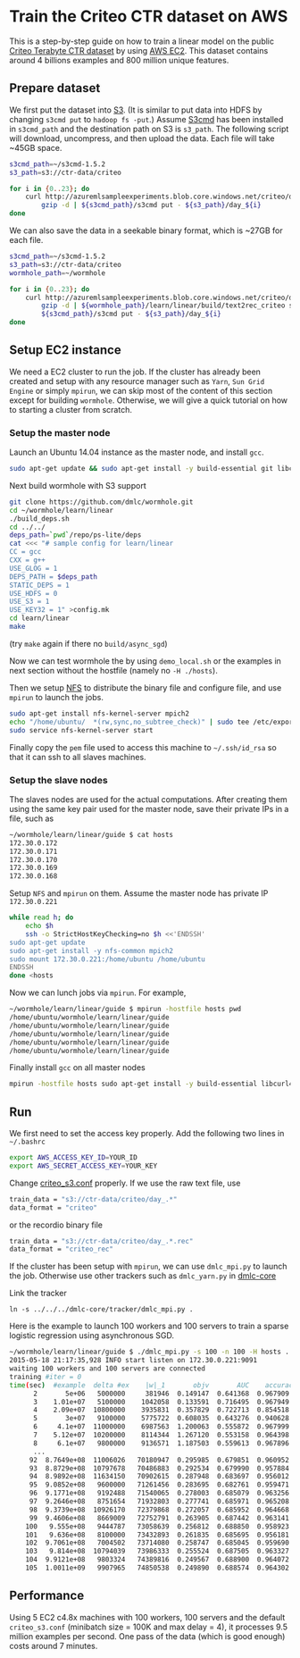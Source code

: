 # Train the Criteo CTR dataset on AWS

This is a step-by-step guide on how to train a linear model on the
public [Criteo Terabyte CTR dataset](http://labs.criteo.com/downloads/download-terabyte-click-logs/)
by using [AWS EC2](http://aws.amazon.com/ec2/). This dataset contains around 4
billions examples and 800 million unique features.

## Prepare dataset

We first put the dataset into [S3](http://aws.amazon.com/s3/). (It is similar to
put data into HDFS by changing `s3cmd put` to `hadoop fs -put`.)
Assume [S3cmd](http://s3tools.org/s3cmd) has been installed in `s3cmd_path` and
the destination path on S3 is `s3_path`. The following script will download,
uncompress, and then upload the data. Each file will take ~45GB space.

```bash
s3cmd_path=~/s3cmd-1.5.2
s3_path=s3://ctr-data/criteo

for i in {0..23}; do
    curl http://azuremlsampleexperiments.blob.core.windows.net/criteo/day_${i}.gz | \
        gzip -d | ${s3cmd_path}/s3cmd put - ${s3_path}/day_${i}
done
```

We can also save the data in a seekable binary format, which is ~27GB for each
file.

```bash
s3cmd_path=~/s3cmd-1.5.2
s3_path=s3://ctr-data/criteo
wormhole_path=~/wormhole

for i in {0..23}; do
    curl http://azuremlsampleexperiments.blob.core.windows.net/criteo/day_${i}.gz | \
        gzip -d | ${wormhole_path}/learn/linear/build/text2rec_criteo stdin stdout | \
        ${s3cmd_path}/s3cmd put - ${s3_path}/day_${i}
done
```

## Setup EC2 instance

We need a EC2 cluster to run the job. If the cluster has already been created
and setup with any resource manager such as `Yarn`, `Sun Grid Engine` or simply
`mpirun`, we can skip most of the content of this section except for building
`wormhole`. Otherwise, we will give a quick tutorial on how to starting a
cluster from scratch.

### Setup the master node

Launch an Ubuntu 14.04 instance as the master node, and install `gcc`.

```bash
sudo apt-get update && sudo apt-get install -y build-essential git libcurl4-openssl-dev
```

Next build wormhole with S3 support

```bash
git clone https://github.com/dmlc/wormhole.git
cd ~/wormhole/learn/linear
./build_deps.sh
cd ../../
deps_path=`pwd`/repo/ps-lite/deps
cat <<< "# sample config for learn/linear
CC = gcc
CXX = g++
USE_GLOG = 1
DEPS_PATH = $deps_path
STATIC_DEPS = 1
USE_HDFS = 0
USE_S3 = 1
USE_KEY32 = 1" >config.mk
cd learn/linear
make
```

(try `make` again if there no `build/async_sgd`)

Now we can test wormhole the by using `demo_local.sh` or the examples in next
section without the hostfile (namely no `-H ./hosts`).

Then we setup
[NFS](https://help.ubuntu.com/lts/serverguide/network-file-system.html) to
distribute the binary file and configure file, and use `mpirun` to launch the jobs.

```bash
sudo apt-get install nfs-kernel-server mpich2
echo "/home/ubuntu/  *(rw,sync,no_subtree_check)" | sudo tee /etc/exports
sudo service nfs-kernel-server start
```

Finally copy the `pem` file used to access this machine to `~/.ssh/id_rsa` so that
it can ssh to all slaves machines.


### Setup the slave nodes

The slaves nodes are used for the actual computations. After creating them using the
same key pair used for the master node, save their private IPs in a file, such
as

```bash
~/wormhole/learn/linear/guide $ cat hosts
172.30.0.172
172.30.0.171
172.30.0.170
172.30.0.169
172.30.0.168
```

Setup `NFS` and `mpirun` on them. Assume the master node has private IP `172.30.0.221`

```bash
while read h; do
    echo $h
    ssh -o StrictHostKeyChecking=no $h <<'ENDSSH'
sudo apt-get update
sudo apt-get install -y nfs-common mpich2
sudo mount 172.30.0.221:/home/ubuntu /home/ubuntu
ENDSSH
done <hosts
```

Now we can lunch jobs via `mpirun`. For example,

```bash
~/wormhole/learn/linear/guide $ mpirun -hostfile hosts pwd
/home/ubuntu/wormhole/learn/linear/guide
/home/ubuntu/wormhole/learn/linear/guide
/home/ubuntu/wormhole/learn/linear/guide
/home/ubuntu/wormhole/learn/linear/guide
/home/ubuntu/wormhole/learn/linear/guide
```

Finally install `gcc` on all master nodes
```bash
mpirun -hostfile hosts sudo apt-get install -y build-essential libcurl4-openssl-dev
```

## Run

We first need to set the access key properly. Add the following two lines in
`~/.bashrc`
```bash
export AWS_ACCESS_KEY_ID=YOUR_ID
export AWS_SECRET_ACCESS_KEY=YOUR_KEY
```

Change [criteo_s3.conf](./criteo_s3.conf) properly. If we use the raw text file, use
```bash
train_data = "s3://ctr-data/criteo/day_.*"
data_format = "criteo"
```
or the recordio binary file
```bash
train_data = "s3://ctr-data/criteo/day_.*.rec"
data_format = "criteo_rec"
```

If the cluster has been setup with `mpirun`, we can use `dmlc_mpi.py` to launch
the job. Otherwise use other trackers such as `dmlc_yarn.py` in [dmlc-core](https://github.com/dmlc/dmlc-core/tree/master/tracker)

Link the tracker
```
ln -s ../../../dmlc-core/tracker/dmlc_mpi.py .
```

Here is the example to launch 100 workers and 100 servers to
train a sparse logistic regression using asynchronous SGD.

```bash
~/wormhole/learn/linear/guide $ ./dmlc_mpi.py -s 100 -n 100 -H hosts ../build/async_sgd criteo_s3.conf
2015-05-18 21:17:35,928 INFO start listen on 172.30.0.221:9091
waiting 100 workers and 100 servers are connected
training #iter = 0
time(sec)  #example  delta #ex    |w|_1       objv       AUC    accuracy
      2       5e+06   5000000     381946  0.149147  0.641368  0.967909
      3    1.01e+07   5100000    1042058  0.133591  0.716495  0.967949
      4    2.09e+07  10800000    3935831  0.357829  0.722713  0.854518
      5       3e+07   9100000    5775722  0.608035  0.643276  0.940628
      6     4.1e+07  11000000    6987563  1.200063  0.555872  0.967999
      7    5.12e+07  10200000    8114344  1.267120  0.553158  0.964398
      8     6.1e+07   9800000    9136571  1.187503  0.559613  0.967896
      ...
     92  8.7649e+08  11006026   70180947  0.295985  0.679851  0.960952
     93  8.8729e+08  10797678   70486883  0.292534  0.679990  0.957884
     94  8.9892e+08  11634150   70902615  0.287948  0.683697  0.956012
     95  9.0852e+08   9600000   71261456  0.283695  0.682761  0.959471
     96  9.1771e+08   9192488   71540065  0.278003  0.685079  0.963256
     97  9.2646e+08   8751654   71932803  0.277741  0.685971  0.965208
     98  9.3739e+08  10926170   72379868  0.272057  0.685952  0.964668
     99  9.4606e+08   8669009   72752791  0.263905  0.687442  0.963141
    100   9.555e+08   9444787   73058639  0.256812  0.688850  0.958923
    101   9.636e+08   8100000   73432893  0.261835  0.685695  0.956181
    102  9.7061e+08   7004502   73714080  0.258747  0.685045  0.959690
    103   9.814e+08  10794039   73986333  0.255524  0.687505  0.963327
    104  9.9121e+08   9803324   74389816  0.249567  0.688900  0.964072
    105  1.0011e+09   9907965   74850538  0.249890  0.688574  0.964302

```

## Performance

Using 5 EC2 c4.8x machines with 100 workers, 100 servers and the default
`criteo_s3.conf` (minibatch size = 100K and max delay = 4), it processes 9.5
million examples per second. One pass of the data (which is good enough) costs
around 7 minutes.
